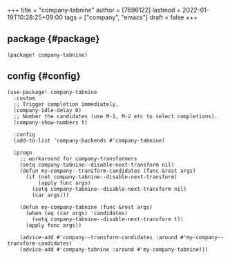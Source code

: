 +++
title = "company-tabnine"
author = [7696122]
lastmod = 2022-01-19T10:28:25+09:00
tags = ["company", "emacs"]
draft = false
+++

## package {#package}

```elisp
(package! company-tabnine)
```


## config {#config}

```elisp
(use-package! company-tabnine
  :custom
  ;; Trigger completion immediately.
  (company-idle-delay 0)
  ;; Number the candidates (use M-1, M-2 etc to select completions).
  (company-show-numbers t)

  :config
  (add-to-list 'company-backends #'company-tabnine)

  (progn
    ;; workaround for company-transformers
    (setq company-tabnine--disable-next-transform nil)
    (defun my-company--transform-candidates (func &rest args)
      (if (not company-tabnine--disable-next-transform)
          (apply func args)
        (setq company-tabnine--disable-next-transform nil)
        (car args)))

    (defun my-company-tabnine (func &rest args)
      (when (eq (car args) 'candidates)
        (setq company-tabnine--disable-next-transform t))
      (apply func args))

    (advice-add #'company--transform-candidates :around #'my-company--transform-candidates)
    (advice-add #'company-tabnine :around #'my-company-tabnine)))
```
